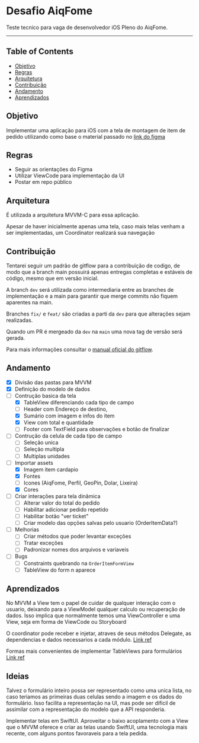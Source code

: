 # Desafio AiqFome
Teste tecnico para vaga de desenvolvedor iOS Pleno do AiqFome.

---

## Table of Contents
- [Objetivo](#Objetivo)
- [Regras](#Regras)
- [Arquitetura](#Arquitetura)
- [Contribuição](#Contribuição)
- [Andamento](#Andamento)
- [Aprendizados](#Aprendizados)

## Objetivo
Implementar uma aplicação para iOS com a tela de montagem de item de pedido utilizando como base o material passado no [link do figma](https://www.figma.com/file/mgLRWavLkkZnDTVKOKQPie/%5Baiqfome%5D-teste-front-end---MOBILE?type=design&node-id=1182-2552&mode=design&t=hLpbk0QAIZfqprC4-0)

## Regras
- Seguir as orientações do Figma
- Utilizar ViewCode para implementação da UI
- Postar em repo público

## Arquitetura
É utilizada a arquitetura MVVM-C para essa aplicação. 

Apesar de haver inicialmente apenas uma tela, caso mais telas venham a ser implementadas, um Coordinator realizará sua navegação

## Contribuição
Tentarei seguir um padrão de gitflow para a contribuição de codigo, de modo que a branch main possuirá apenas entregas completas e estáveis de código, mesmo que em versão inicial.

A branch `dev` será utilizada como intermediaria entre as branches de implementação e a main para garantir que merge commits não fiquem aparentes na main.

Branches `fix/` e `feat/` são criadas a parti da `dev` para que alterações sejam realizadas.

Quando um PR é mergeado da `dev` na `main` uma nova tag de versão será gerada.

Para mais informações consultar o [manual oficial do gitflow](https://www.atlassian.com/git/tutorials/comparing-workflows/gitflow-workflow#:~:text=What%20is%20Gitflow%3F,lived%20branches%20and%20larger%20commits.).

## Andamento
- [x] Divisão das pastas para MVVM
- [x] Definição do modelo de dados
- [ ] Contrução basica da tela
  - [x] TableView diferenciando cada tipo de campo
  - [ ] Header com Endereço de destino, 
  - [x] Sumário com imagem e infos do item
  - [x] View com total e quantidade
  - [ ] Footer com TextField para observações e botão de finalizar
- [ ] Contrução da celula de cada tipo de campo 
  - [ ] Seleção unica
  - [ ] Seleção multipla
  - [ ] Multiplas unidades
- [ ] Importar assets
  - [x] Imagem item cardapio
  - [x] Fontes
  - [ ] Icones (AiqFome, Perfil, GeoPin, Dolar, Lixeira)
  - [x] Cores
- [ ] Criar interações para tela dinâmica
  - [ ] Alterar valor do total do pedido
  - [ ] Habilitar adicionar pedido repetido
  - [ ] Habilitar botão "ver ticket"
  - [ ] Criar modelo das opções salvas pelo usuario (OrderItemData?)
- [ ] Melhorias
  - [ ] Criar métodos que poder levantar exceções
  - [ ] Tratar exceções
  - [ ] Padronizar nomes dos arquivos e variaveis
- [ ] Bugs
  - [ ] Constraints quebrando na `OrderItemFormView`
  - [ ] TableView do form n aparece

## Aprendizados
No MVVM a View tem o papel de cuidar de qualquer interação com o usuario, deixando para a ViewModel qualquer calculo ou recuperação de dados. Isso implica que normalmente temos uma ViewController e uma View, seja em forma de ViewCode ou Storyboard

O coordinator pode receber e injetar, atraves de seus métodos Delegate, as dependencias e dados necessarios a cada módulo. [Link ref](https://www.youtube.com/watch?v=DjPNdQBazHM&ab_channel=Swiftparatodos)

Formas mais convenientes de implementar TableViews para formulários [Link ref](https://nimblehq.co/blog/better-form-architecture-for-ios-applications)

## Ideias 
Talvez o formulário inteiro possa ser representado como uma unica lista, no caso teriamos as primeiras duas celulas sendo a imagem e os dados do formulário. Isso facilita a representação na UI, mas pode ser dificil de assimilar com a representação do modelo que a API responderia.

Implementar telas em SwiftUI. Aproveitar o baixo acoplamento com a View que o MVVM oferece e criar as telas usando SwiftUI, uma tecnologia mais recente, com alguns pontos favoraveis para a tela pedida.